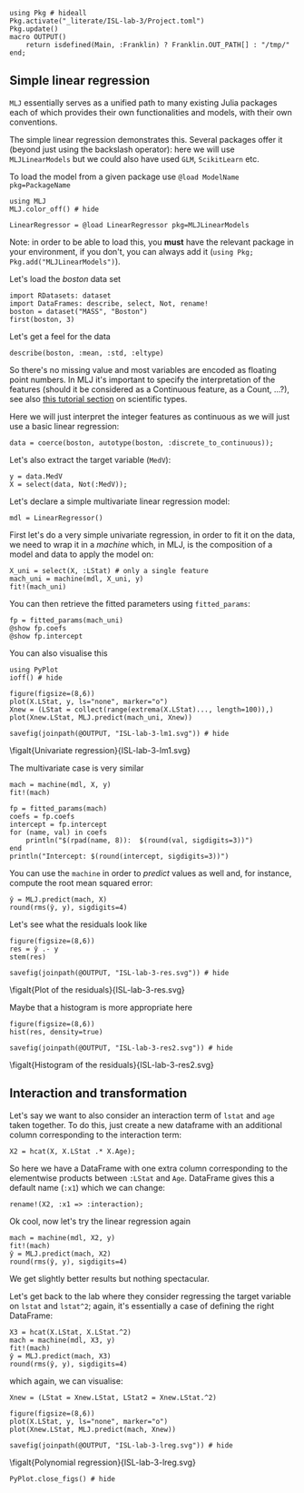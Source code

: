 <!--This file was generated, do not modify it.-->
```julia:ex1
using Pkg # hideall
Pkg.activate("_literate/ISL-lab-3/Project.toml")
Pkg.update()
macro OUTPUT()
    return isdefined(Main, :Franklin) ? Franklin.OUT_PATH[] : "/tmp/"
end;
```

## Simple linear regression

`MLJ` essentially serves as a unified path to many existing Julia packages each of which provides their own functionalities and models, with their own conventions.

The simple linear regression demonstrates this.
Several packages offer it (beyond just using the backslash operator): here we will use `MLJLinearModels` but we could also have used `GLM`, `ScikitLearn` etc.

To load the model from a given package use `@load ModelName pkg=PackageName`

```julia:ex2
using MLJ
MLJ.color_off() # hide

LinearRegressor = @load LinearRegressor pkg=MLJLinearModels
```

Note: in order to be able to load this, you **must** have the relevant package in your environment, if you don't, you can always add it (``using Pkg; Pkg.add("MLJLinearModels")``).

Let's load the _boston_ data set

```julia:ex3
import RDatasets: dataset
import DataFrames: describe, select, Not, rename!
boston = dataset("MASS", "Boston")
first(boston, 3)
```

Let's get a feel for the data

```julia:ex4
describe(boston, :mean, :std, :eltype)
```

So there's no missing value and most variables are encoded as floating point numbers.
In MLJ it's important to specify the interpretation of the features (should it be considered as a Continuous feature, as a Count, ...?), see also [this tutorial section](/getting-started/choosing-a-model/#data_and_its_interpretation) on scientific types.

Here we will just interpret the integer features as continuous as we will just use a basic linear regression:

```julia:ex5
data = coerce(boston, autotype(boston, :discrete_to_continuous));
```

Let's also extract the target variable (`MedV`):

```julia:ex6
y = data.MedV
X = select(data, Not(:MedV));
```

Let's declare a simple multivariate linear regression model:

```julia:ex7
mdl = LinearRegressor()
```

First let's do a very simple univariate regression, in order to fit it on the data, we need to wrap it in a _machine_ which, in MLJ, is the composition of a model and data to apply the model on:

```julia:ex8
X_uni = select(X, :LStat) # only a single feature
mach_uni = machine(mdl, X_uni, y)
fit!(mach_uni)
```

You can then retrieve the  fitted parameters using `fitted_params`:

```julia:ex9
fp = fitted_params(mach_uni)
@show fp.coefs
@show fp.intercept
```

You can also visualise this

```julia:ex10
using PyPlot
ioff() # hide

figure(figsize=(8,6))
plot(X.LStat, y, ls="none", marker="o")
Xnew = (LStat = collect(range(extrema(X.LStat)..., length=100)),)
plot(Xnew.LStat, MLJ.predict(mach_uni, Xnew))

savefig(joinpath(@OUTPUT, "ISL-lab-3-lm1.svg")) # hide
```

\figalt{Univariate regression}{ISL-lab-3-lm1.svg}

The  multivariate case is very similar

```julia:ex11
mach = machine(mdl, X, y)
fit!(mach)

fp = fitted_params(mach)
coefs = fp.coefs
intercept = fp.intercept
for (name, val) in coefs
    println("$(rpad(name, 8)):  $(round(val, sigdigits=3))")
end
println("Intercept: $(round(intercept, sigdigits=3))")
```

You can use the `machine` in order to _predict_ values as well and, for instance, compute the root mean squared error:

```julia:ex12
ŷ = MLJ.predict(mach, X)
round(rms(ŷ, y), sigdigits=4)
```

Let's see what the residuals look like

```julia:ex13
figure(figsize=(8,6))
res = ŷ .- y
stem(res)

savefig(joinpath(@OUTPUT, "ISL-lab-3-res.svg")) # hide
```

\figalt{Plot of the residuals}{ISL-lab-3-res.svg}

Maybe that a histogram is more appropriate here

```julia:ex14
figure(figsize=(8,6))
hist(res, density=true)

savefig(joinpath(@OUTPUT, "ISL-lab-3-res2.svg")) # hide
```

\figalt{Histogram of the residuals}{ISL-lab-3-res2.svg}

## Interaction and transformation

Let's say we want to also consider an interaction term of `lstat` and `age` taken together.
To do this, just create a new dataframe with an additional column corresponding to the interaction term:

```julia:ex15
X2 = hcat(X, X.LStat .* X.Age);
```

So here we have a DataFrame with one extra column corresponding to the elementwise products between `:LStat` and `Age`.
DataFrame gives this a default name (`:x1`) which we can change:

```julia:ex16
rename!(X2, :x1 => :interaction);
```

Ok cool, now let's try the linear regression again

```julia:ex17
mach = machine(mdl, X2, y)
fit!(mach)
ŷ = MLJ.predict(mach, X2)
round(rms(ŷ, y), sigdigits=4)
```

We get slightly better results but nothing spectacular.

Let's get back to the lab where they consider regressing the target variable on `lstat` and `lstat^2`; again, it's essentially a case of defining the right DataFrame:

```julia:ex18
X3 = hcat(X.LStat, X.LStat.^2)
mach = machine(mdl, X3, y)
fit!(mach)
ŷ = MLJ.predict(mach, X3)
round(rms(ŷ, y), sigdigits=4)
```

which again, we can visualise:

```julia:ex19
Xnew = (LStat = Xnew.LStat, LStat2 = Xnew.LStat.^2)

figure(figsize=(8,6))
plot(X.LStat, y, ls="none", marker="o")
plot(Xnew.LStat, MLJ.predict(mach, Xnew))

savefig(joinpath(@OUTPUT, "ISL-lab-3-lreg.svg")) # hide
```

\figalt{Polynomial regression}{ISL-lab-3-lreg.svg}

```julia:ex20
PyPlot.close_figs() # hide
```

